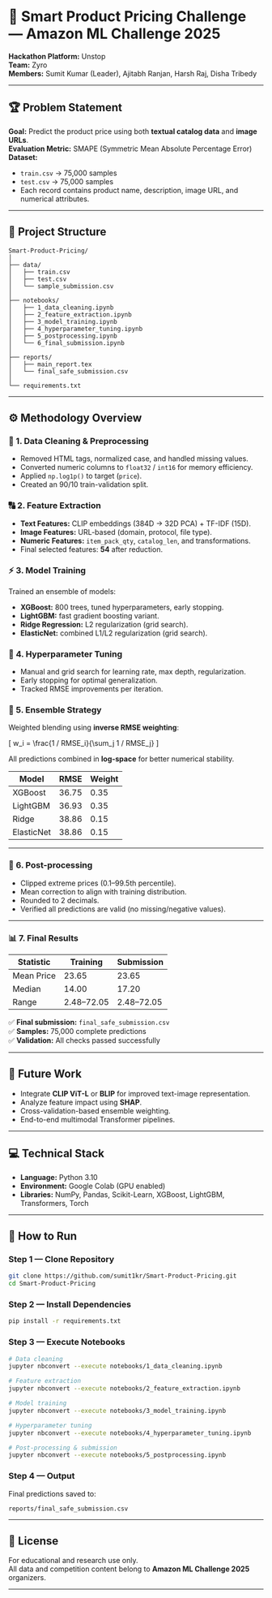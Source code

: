 # 🧠 Smart Product Pricing Challenge — Amazon ML Challenge 2025  
**Hackathon Platform:** Unstop  
**Team:** Zyro  
**Members:** Sumit Kumar (Leader), Ajitabh Ranjan, Harsh Raj, Disha Tribedy  

---

## 🏆 Problem Statement
**Goal:** Predict the product price using both **textual catalog data** and **image URLs**.  
**Evaluation Metric:** SMAPE (Symmetric Mean Absolute Percentage Error)  
**Dataset:**  
- `train.csv` → 75,000 samples  
- `test.csv` → 75,000 samples  
- Each record contains product name, description, image URL, and numerical attributes.

---

## 📂 Project Structure

```
Smart-Product-Pricing/
│
├── data/
│   ├── train.csv
│   ├── test.csv
│   └── sample_submission.csv
│
├── notebooks/
│   ├── 1_data_cleaning.ipynb
│   ├── 2_feature_extraction.ipynb
│   ├── 3_model_training.ipynb
│   ├── 4_hyperparameter_tuning.ipynb
│   ├── 5_postprocessing.ipynb
│   └── 6_final_submission.ipynb
│
├── reports/
│   ├── main_report.tex
│   └── final_safe_submission.csv
│
└── requirements.txt
```

---

## ⚙️ Methodology Overview

### 🧩 1. Data Cleaning & Preprocessing
- Removed HTML tags, normalized case, and handled missing values.  
- Converted numeric columns to `float32` / `int16` for memory efficiency.  
- Applied `np.log1p()` to target (`price`).  
- Created an 90/10 train-validation split.

### 🔠 2. Feature Extraction
- **Text Features:** CLIP embeddings (384D → 32D PCA) + TF-IDF (15D).  
- **Image Features:** URL-based (domain, protocol, file type).  
- **Numeric Features:** `item_pack_qty`, `catalog_len`, and transformations.  
- Final selected features: **54** after reduction.

### ⚡ 3. Model Training
Trained an ensemble of models:
- **XGBoost:** 800 trees, tuned hyperparameters, early stopping.  
- **LightGBM:** fast gradient boosting variant.  
- **Ridge Regression:** L2 regularization (grid search).  
- **ElasticNet:** combined L1/L2 regularization (grid search).

### 🧮 4. Hyperparameter Tuning
- Manual and grid search for learning rate, max depth, regularization.  
- Early stopping for optimal generalization.  
- Tracked RMSE improvements per iteration.

### 🔗 5. Ensemble Strategy
Weighted blending using **inverse RMSE weighting**:

\[
w_i = \frac{1 / RMSE_i}{\sum_j 1 / RMSE_j}
\]

All predictions combined in **log-space** for better numerical stability.

| Model | RMSE | Weight |
|--------|------|--------|
| XGBoost | 36.75 | 0.35 |
| LightGBM | 36.93 | 0.35 |
| Ridge | 38.86 | 0.15 |
| ElasticNet | 38.86 | 0.15 |

---

### 🧹 6. Post-processing
- Clipped extreme prices (0.1–99.5th percentile).  
- Mean correction to align with training distribution.  
- Rounded to 2 decimals.  
- Verified all predictions are valid (no missing/negative values).

---

### 📊 7. Final Results
| Statistic | Training | Submission |
|------------|-----------|-------------|
| Mean Price | 23.65 | 23.65 |
| Median | 14.00 | 17.20 |
| Range | 2.48–72.05 | 2.48–72.05 |

✅ **Final submission:** `final_safe_submission.csv`  
✅ **Samples:** 75,000 complete predictions  
✅ **Validation:** All checks passed successfully  

---

## 🧠 Future Work
- Integrate **CLIP ViT-L** or **BLIP** for improved text-image representation.  
- Analyze feature impact using **SHAP**.  
- Cross-validation-based ensemble weighting.  
- End-to-end multimodal Transformer pipelines.  

---

## 💻 Technical Stack
- **Language:** Python 3.10  
- **Environment:** Google Colab (GPU enabled)  
- **Libraries:** NumPy, Pandas, Scikit-Learn, XGBoost, LightGBM, Transformers, Torch  

---

## 🚀 How to Run

### Step 1 — Clone Repository
```bash
git clone https://github.com/sumit1kr/Smart-Product-Pricing.git
cd Smart-Product-Pricing
```

### Step 2 — Install Dependencies
```bash
pip install -r requirements.txt
```

### Step 3 — Execute Notebooks
```bash
# Data cleaning
jupyter nbconvert --execute notebooks/1_data_cleaning.ipynb

# Feature extraction
jupyter nbconvert --execute notebooks/2_feature_extraction.ipynb

# Model training
jupyter nbconvert --execute notebooks/3_model_training.ipynb

# Hyperparameter tuning
jupyter nbconvert --execute notebooks/4_hyperparameter_tuning.ipynb

# Post-processing & submission
jupyter nbconvert --execute notebooks/5_postprocessing.ipynb
```

### Step 4 — Output
Final predictions saved to:
```
reports/final_safe_submission.csv
```

---

## 📜 License
For educational and research use only.  
All data and competition content belong to **Amazon ML Challenge 2025** organizers.

---

